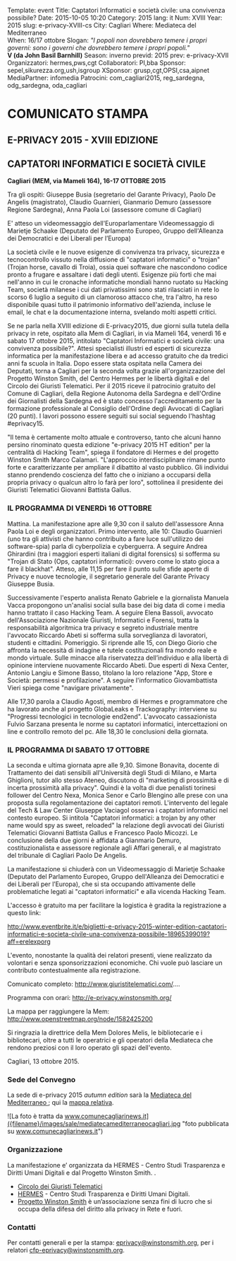 Template: event
Title: Captatori Informatici e società civile: una convivenza possibile?
Date: 2015-10-05 10:20
Category: 2015
lang: it
Num: XVIII
Year: 2015
slug: e-privacy-XVIII-cs
City: Cagliari
Where: Mediateca del Mediterraneo<br/>
When: 16/17 ottobre
Slogan: <i>"I popoli non dovrebbero temere i propri governi: sono i governi che dovrebbero temere i propri popoli."</i><br/><b>V (da John Basil Barnhill)</b>
Season: inverno
previd: 2015
prev: e-privacy-XVII
Organizzatori: hermes,pws,cgt
Collaboratori: PI,bba
Sponsor: sepel,sikurezza.org,ush,isgroup
XSponsor: grusp,cgt,OPSI,csa,aipnet
MediaPartner: infomedia
Patrocini: com_cagliari2015, reg_sardegna, odg_sardegna, oda_cagliari




# COMUNICATO STAMPA

## E-PRIVACY 2015 - XVIII EDIZIONE

## CAPTATORI INFORMATICI E SOCIETÀ CIVILE


**Cagliari (MEM, via Mameli 164), 16-17 OTTOBRE 2015**  


Tra gli ospiti: Giuseppe Busia (segretario del Garante Privacy), Paolo De Angelis (magistrato), Claudio Guarnieri, Gianmario Demuro (assessore Regione Sardegna), Anna Paola Loi (assessore comune di Cagliari)

E' atteso un videomessaggio dell'Europarlamentare Videomessaggio di Marietje Schaake (Deputato del Parlamento Europeo, Gruppo dell'Alleanza dei Democratici e dei Liberali per l’Europa) 

La società civile e le nuove esigenze di convivenza tra privacy, sicurezza e tecnocontrollo vissuto nella diffusione di "captatori informatici" o "trojan" (Trojan horse, cavallo di Troia), ossia quei software che nascondono codice pronto a frugare e assaltare i dati degli utenti. Esigenze più forti che mai nell'anno in cui le cronache informatiche mondiali hanno ruotato su Hacking Team, società milanese i cui dati privatissimi sono stati rilasciati in rete lo scorso 6 luglio a seguito di un clamoroso attacco che, tra l'altro, ha reso disponibile quasi tutto il patrimonio informativo dell'azienda, incluse le email, le chat e la documentazione interna, svelando molti aspetti critici.

Se ne parla nella XVIII edizione di E-privacy2015, due giorni sulla tutela della privacy in rete, ospitato alla Mem di Cagliari, in via Mameli 164, venerdì 16 e sabato 17 ottobre 2015, intitolato "Captatori Informatici e società civile: una convivenza possibile?". Attesi specialisti illustri ed esperti di sicurezza informatica per la manifestazione libera e ad accesso gratuito che da tredici anni fa scuola in Italia. Dopo essere stata ospitata nella Camera dei Deputati, torna a Cagliari per la seconda volta grazie all'organizzazione del Progetto Winston Smith, del Centro Hermes per le libertà digitali e del Circolo dei Giuristi Telematici. Per il 2015 riceve il patrocinio gratuito del Comune di Cagliari, della Regione Autonoma della Sardegna e dell'Ordine dei Giornalisti della Sardegna ed è stato concesso l'accreditamento per la formazione professionale al Consiglio dell'Ordine degli Avvocati di Cagliari (20 punti). I lavori possono essere seguiti sui social seguendo l'hashtag #eprivacy15.

"Il tema è certamente molto attuale e controverso, tanto che alcuni hanno persino rinominato questa edizione "e-privacy 2015 HT edition" per la centralità di Hacking Team", spiega il fondatore di Hermes e del progetto Winston Smith Marco Calamari. "L'approccio interdisciplinare rimane punto forte e caratterizzante per ampliare il dibattito al vasto pubblico. Gli individui stanno prendendo coscienza del fatto che o iniziano a occuparsi della propria privacy o qualcun altro lo farà per loro", sottolinea il presidente dei Giuristi Telematici Giovanni Battista Gallus.

### IL PROGRAMMA DI VENERDì 16 OTTOBRE

Mattina. La manifestazione apre alle 9,30 con il saluto dell'assessore Anna Paola Loi e degli organizzatori. Primo intervento, alle 10: Claudio Guarnieri (uno tra gli attivisti che hanno contribuito a fare luce sull'utilizzo dei software-spia) parla di cyberpolizia e cyberguerra. A seguire Andrea Ghirardini (tra i maggiori esperti italiani di digital forensics) si sofferma su "Trojan di Stato (Ops, captatori informatici): ovvero come lo stato gioca a fare il blackhat". Atteso, alle 11,15 per fare il punto sulle sfide aperte di Privacy e nuove tecnologie, il segretario generale del Garante Privacy Giuseppe Busia.

Successivamente l'esperto analista Renato Gabriele e la giornalista Manuela Vacca propongono un'analisi social sulla base dei big data di come i media hanno trattato il caso Hacking Team. A seguire Elena Bassoli, avvocato dell'Associazione Nazionale Giuristi, Informatici e Forensi, tratta la responsabilità algoritmica tra privacy e segreto industriale mentre l'avvocato Riccardo Abeti si sofferma sulla sorveglianza di lavoratori, studenti e cittadini. Pomeriggio. Si riprende alle 15, con Diego Giorio che affronta la necessità di indagine e tutele costituzionali fra mondo reale e mondo virtuale. Sulle minacce alla riservatezza dell’individuo e alla libertà di opinione interviene nuovamente Riccardo Abeti. Due esperti di Nexa Center, Antonio Langiu e Simone Basso, titolano la loro relazione "App, Store e Società: permessi e profilazione". A seguire l'informatico Giovambattista Vieri spiega come "navigare privatamente".

Alle 17,30 parola a Claudio Agosti, membro di Hermes e programmatore che ha lavorato anche al progetto GlobaLeaks e Trackography: interviene su "Progressi tecnologici in tecnologie end2end". L'avvocato cassazionista Fulvio Sarzana presenta le norme su captatori informatici, intercettazioni on line e controllo remoto del pc. Alle 18,30 le conclusioni della giornata.


### IL PROGRAMMA DI SABATO 17 OTTOBRE

La seconda e ultima giornata apre alle 9,30. Simone Bonavita, docente di Trattamento dei dati sensibili all'Università degli Studi di Milano, e Marta Ghiglioni, tutor allo stesso Ateneo, discutono di "marketing di prossimità e di incerta prossimità alla privacy". Quindi è la volta di due penalisti torinesi follower del Centro Nexa, Monica Senor e Carlo Blengino alle prese con una proposta sulla regolamentazione dei captatori remoti. L'intervento del legale del Tech & Law Center Giuseppe VaciagoI osserva i captatori informatici nel contesto europeo. Si intitola "Captatori informatici: a trojan by any other name would spy as sweet, reloaded" la relazione degli avvocati dei Giuristi Telematici Giovanni Battista Gallus e Francesco Paolo Micozzi. Le conclusione della due giorni è affidata a Gianmario Demuro, costituzionalista e assessore regionale agli Affari generali, e al magistrato del tribunale di Cagliari Paolo De Angelis.

La manifestazione si chiuderà con un Videomessaggio di Marietje Schaake (Deputato del Parlamento Europeo, Gruppo dell'Alleanza dei Democratici e dei Liberali per l’Europa), che si sta occupando attivamente delle problematiche legati ai "captatori informatici" e alla vicenda Hacking Team.


L'accesso è gratuito ma per facilitare la logistica è gradita la registrazione a questo link:

<http://www.eventbrite.it/e/biglietti-e-privacy-2015-winter-edition-captatori-informatici-e-societa-civile-una-convivenza-possibile-18965399019?aff=erelexporg>

L'evento, nonostante la qualità dei relatori presenti, viene realizzato da volontari e senza sponsorizzazioni economiche. Chi vuole può lasciare un contributo contestualmente alla registrazione.

Comunicato completo:
http://www.giuristitelematici.com/....

Programma con orari:
http://e-privacy.winstonsmith.org/

La mappa per raggiungere la Mem:
http://www.openstreetmap.org/node/1582425200

Si ringrazia la direttrice della Mem Dolores Melis, le bibliotecarie e i bibliotecari, oltre a tutti le operatrici e gli operatori della Mediateca che rendono preziosi con il loro operato gli spazi dell'evento.

Cagliari, 13 ottobre 2015.

### Sede del Convegno
  
La sede di e-privacy 2015 _autumn edition_ sarà la [ Mediateca del Mediterraneo ](http://www.comune.cagliari.it/portale/it/scheda_sito.page?contentId=SIT662); qui la [mappa relativa](http://www.openstreetmap.org/node/1582425200).   
  
![La foto è tratta da www.comunecagliarinews.it]({filename}/images/sale/mediatecamediterraneocagliari.jpg
 "foto pubblicata su www.comunecagliarinews.it")


### Organizzazione

La manifestazione e’ organizzata da HERMES - Centro Studi Trasparenza e Diritti Umani Digitali e dal Progetto Winston Smith. .

 - [Circolo dei Giuristi Telematici](http://www.giuristitelematici.it/)
 - [HERMES](http://logioshermes.org/) \- Centro Studi Trasparenza e Diritti Umani Digitali.
 - [Progetto Winston Smith](http://pws.winstonsmith.org/) è un’associazione senza fini di lucro che si occupa della difesa del diritto alla privacy in Rete e fuori.
 

### Contatti

Per contatti generali e per la stampa: [eprivacy@winstonsmith.org](mailto:eprivacy@winstonsmith.org), per i relatori [cfp-eprivacy@winstonsmith.org](mailto:cfp-eprivacy@winstonsmith.org).

